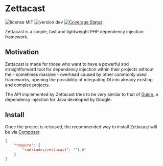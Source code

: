 # Zettacast
![license MIT](https://img.shields.io/badge/license-MIT-lightgrey.svg)
![version dev](https://img.shields.io/badge/version-dev-red.svg)
[![Coverage Status](https://coveralls.io/repos/github/rodriados/zettacast/badge.svg)](https://coveralls.io/github/rodriados/zettacast)

Zettacast is a simple, fast and lightweight PHP dependency injection framework.

## Motivation
Zettacast is made for those who want to have a powerful and straightforward tool for dependency injection within their projects
without the - sometimes massive - overhead caused by other commonly used frameworks, opening the possibility of
integrating DI into already existing and complex projects.

The API implemented by Zettacast tries to be very similar to that of [Guice](https://github.com/google/guice/tree/master),
a dependency injection for Java developed by Google.

## Install
Once the project is released, the recommended way to install Zettacast will be via [Composer](http://getcomposer.org).

```json
{
    "require": {
        "rodriados/zettacast": "^1.0"
    }
}
```
